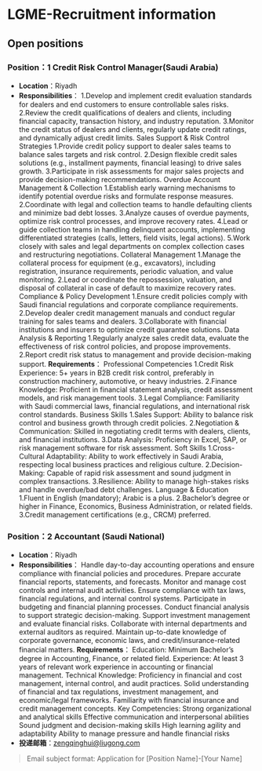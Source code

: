 # LGME-Recruitment information

## Open positions

### Position：1 Credit Risk Control Manager(Saudi Arabia)
- **Location**：Riyadh
- **Responsibilities**：
1.Develop and implement credit evaluation standards for dealers and end customers to ensure controllable sales risks.
2.Review the credit qualifications of dealers and clients, including financial capacity, transaction history, and industry reputation.
3.Monitor the credit status of dealers and clients, regularly update credit ratings, and dynamically adjust credit limits.
Sales Support & Risk Control Strategies
1.Provide credit policy support to dealer sales teams to balance sales targets and risk control.
2.Design flexible credit sales solutions (e.g., installment payments, financial leasing) to drive sales growth.
3.Participate in risk assessments for major sales projects and provide decision-making recommendations.
Overdue Account Management & Collection
1.Establish early warning mechanisms to identify potential overdue risks and formulate response measures.
2.Coordinate with legal and collection teams to handle defaulting clients and minimize bad debt losses.
3.Analyze causes of overdue payments, optimize risk control processes, and improve recovery rates.
4.Lead or guide collection teams in handling delinquent accounts, implementing differentiated strategies (calls, letters, field visits, legal actions).
5.Work closely with sales and legal departments on complex collection cases and restructuring negotiations.
Collateral Management
1.Manage the collateral process for equipment (e.g., excavators), including registration, insurance requirements, periodic valuation, and value monitoring.
2.Lead or coordinate the repossession, valuation, and disposal of collateral in case of default to maximize recovery rates.
Compliance & Policy Development
1.Ensure credit policies comply with Saudi financial regulations and corporate compliance requirements.
2.Develop dealer credit management manuals and conduct regular training for sales teams and dealers.
3.Collaborate with financial institutions and insurers to optimize credit guarantee solutions.
Data Analysis & Reporting
1.Regularly analyze sales credit data, evaluate the effectiveness of risk control policies, and propose improvements.
2.Report credit risk status to management and provide decision-making support.
 **Requirements**：
Professional Competencies
1.Credit Risk Experience: 5+ years in B2B credit risk control, preferably in construction machinery, automotive, or heavy industries.
2.Finance Knowledge: Proficient in financial statement analysis, credit assessment models, and risk management tools.
3.Legal Compliance: Familiarity with Saudi commercial laws, financial regulations, and international risk control standards.
Business Skills
1.Sales Support: Ability to balance risk control and business growth through credit policies.
2.Negotiation & Communication: Skilled in negotiating credit terms with dealers, clients, and financial institutions.
3.Data Analysis: Proficiency in Excel, SAP, or risk management software for risk assessment.
Soft Skills
1.Cross-Cultural Adaptability: Ability to work effectively in Saudi Arabia, respecting local business practices and religious culture.
2.Decision-Making: Capable of rapid risk assessment and sound judgment in complex transactions.
3.Resilience: Ability to manage high-stakes risks and handle overdue/bad debt challenges.
Language & Education
1.Fluent in English (mandatory); Arabic is a plus.
2.Bachelor’s degree or higher in Finance, Economics, Business Administration, or related fields.
3.Credit management certifications (e.g., CRCM) preferred.

###  Position：2 Accountant (Saudi National)
- **Location**：Riyadh
- **Responsibilities**：
Handle day-to-day accounting operations and ensure compliance with financial policies and procedures.
Prepare accurate financial reports, statements, and forecasts.
Monitor and manage cost controls and internal audit activities.
Ensure compliance with tax laws, financial regulations, and internal control systems.
Participate in budgeting and financial planning processes.
Conduct financial analysis to support strategic decision-making.
Support investment management and evaluate financial risks.
Collaborate with internal departments and external auditors as required.
Maintain up-to-date knowledge of corporate governance, economic laws, and credit/insurance-related financial matters.
 **Requirements**：
Education: Minimum Bachelor’s degree in Accounting, Finance, or related field.
Experience: At least 3 years of relevant work experience in accounting or financial management.
Technical Knowledge:
Proficiency in financial and cost management, internal control, and audit practices.
Solid understanding of financial and tax regulations, investment management, and economic/legal frameworks.
Familiarity with financial insurance and credit management concepts.
Key Competencies:
Strong organizational and analytical skills
Effective communication and interpersonal abilities
Sound judgment and decision-making skills
High learning agility and adaptability
Ability to manage pressure and handle financial risks
- **投递邮箱**：zengqinghui@liugong.com

> Email subject format: Application for [Position Name]-[Your Name]
